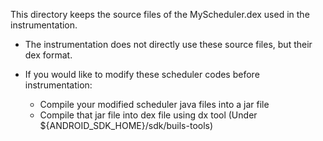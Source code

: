 This directory keeps the source files of the MyScheduler.dex used in the instrumentation.

- The instrumentation does not directly use these source files, but their dex format.

- If you would like to modify these scheduler codes before instrumentation:
  - Compile your modified scheduler java files into a jar file
  - Compile that jar file into dex file using dx tool
    (Under ${ANDROID_SDK_HOME}/sdk/buils-tools)



